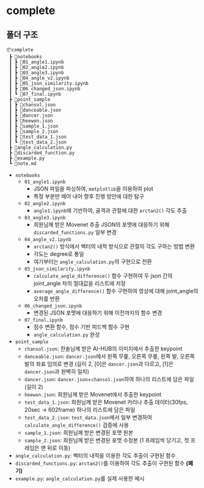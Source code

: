 # complete

## 폴더 구조
```
📦complete
 ┣ 📂notebooks
 ┃ ┣ 📜01_angle1.ipynb
 ┃ ┣ 📜02_angle2.ipynb
 ┃ ┣ 📜03_angle3.ipynb
 ┃ ┣ 📜04_angle_v2.ipynb
 ┃ ┣ 📜05_json_similarity.ipynb
 ┃ ┣ 📜06_changed_json.ipynb
 ┃ ┗ 📜07_final.ipynb
 ┣ 📂point_sample
 ┃ ┣ 📜chansol.json
 ┃ ┣ 📜danceable.json
 ┃ ┣ 📜dancer.json
 ┃ ┣ 📜heewon.json
 ┃ ┣ 📜sample_1.json
 ┃ ┣ 📜sample_2.json
 ┃ ┣ 📜test_data_1.json
 ┃ ┗ 📜test_data_2.json
 ┣ 📜angle_calculation.py
 ┣ 📜discarded_function.py
 ┣ 📜example.py
 ┗ 📜note.md
```

- `notebooks`
    - `01_angle1.ipynb`
        - JSON 파일을 파싱하여, `matplotlib`을 이용하여 plot
        - 특정 부분만 떼어 내어 향후 진행 방안에 대한 탐구
    - `02_angle2.ipynb`
        - `angle1.ipynb`에 기반하여, 골격과 관절에 대한 `arctan2()` 각도 추출
    - `03_angle3.ipynb`
        - 희원님께 받은 Movenet 추출 JSON의 포맷에 대응하기 위해 `discarded_functions.py` 일부 변경
    - `04_angle_v2.ipynb`
        - `arctan2()` 방식에서 벡터의 내적 방식으로 관절의 각도 구하는 방법 변환
        - 각도는 degree로 통일
        - 여기부터는 `angle_calculation.py`의 구현으로 전환
    - `05_json_similarity.ipynb`
        - `calculate_angle_difference()` 함수 구현하여 두 json 간의 joint_angle 차의 절대값을 리스트에 저장
        - `average_angle_difference()` 함수 구현하여 영상에 대해 joint_angle의 오차를 반환
    - `06_changed_json.ipynb`
        - 변경된 JSON 포맷에 대응하기 위해 이전까지의 함수 변경
    - `07_final.ipynb`
        - 점수 변환 함수, 점수 기반 피드백 함수 구현
        - `angle_calculation.py` 완성
- `point_sample`
    - `chansol.json`: 찬솔님께 받은 AI-HUB의 이미지에서 추출한 keypoint
    - `danceable.json`: `dancer.json`에서 왼쪽 무릎, 오른쪽 무릎, 왼쪽 발, 오른쪽 발의 좌표 임의로 변경 (길이 2, [0]은 `dancer.json`과 다르고, [1]은 `dancer.json`과 완벽히 일치)
    - `dancer.json`: `dancer.json`+`chansol.json`하여 하나의 리스트에 담은 파일 (길이 2)
    - `heewon.json`: 희원님께 받은 Movenet에서 추출한 keypoint
    - `test_data_1.json`: 희원님께 받은 Movenet 카리나 추출 데이터(30fps, 20sec → 602frame) 하나의 리스트에 담은 파일
    - `test_data_2.json`: `test_data.json`에서 일부 변경하여 `calculate_angle_difference()` 검증에 사용
    - `sample_1.json`: 희원님께 받은 변경된 포맷 원본
    - `sample_2.json`: 희원님께 받은 변경된 포맷 수정본 (1 프레임씩 당기고, 첫 프레임은 맨 뒤로 이동)
- `angle_calculation.py`: 벡터의 내적을 이용한 각도 추출이 구현된 함수
- `discarded_functions.py`: `arctan2()`를 이용하여 각도 추출이 구현된 함수 **(폐기)**
- `example.py`: `angle_calculation.py`를 실제 사용한 예시